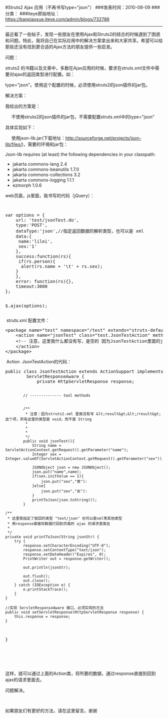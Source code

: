 #Struts2 Ajax 应用（不再书写type="json"）
###发表时间：2010-08-09
###分类：
###iteye原始地址：<a href="https://kanpiaoxue.iteye.com/admin/blogs/732788" target="_blank">https://kanpiaoxue.iteye.com/admin/blogs/732788</a>

---

<p>最近看了一些帖子，发现一些朋友在使用Ajax和Struts2的结合的时候遇到了困惑和问题。特此，我将自己在实际应用中的解决方案拿出来和大家共享。希望可以给那些还没有找到更合适的Ajax方法的朋友提供一些启发。</p>
<p>问题：</p>
<p>struts2 的书籍以及文章中，多数在Ajax应用的时候，要求在struts.xml文件中需要对ajax的返回类型进行配置。如：</p>
<p>type="json"。使用这个配置的时候，必须使用struts2的json插件的jar包。</p>
<p>解决方案：</p>
<p>我给出的方案是：</p>
<p>&nbsp;&nbsp;&nbsp;&nbsp; 不使用struts2的json插件的jar包，不需要配置struts.xml中的type="json"</p>
<p>具体实现如下：</p>
<p>&nbsp;&nbsp;&nbsp;&nbsp; 使用json-lib.jar(下载地址：<a href="http://sourceforge.net/projects/json-lib/files/">http://sourceforge.net/projects/json-lib/files/</a>)，需要的环境和jar包：</p>
<p>Json-lib requires (at least) the following dependencies in your classpath: </p>
<ul> 
 <li>jakarta commons-lang 2.4 </li> 
 <li>jakarta commons-beanutils 1.7.0 </li> 
 <li>jakarta commons-collections 3.2 </li> 
 <li>jakarta commons-logging 1.1.1 </li> 
 <li>ezmorph 1.0.6 </li> 
</ul>
<p>web页面，js里面，我书写的代码（jQuery）：</p>
<p>&nbsp;</p>
<pre name="code" class="js">var options = {
    url: 'test/jsonTest.do',
    type:'POST',
    dataType:'json',//指定返回数据的解析类型，也可以是 xml
    data:{
     name:'lilei',
     sex:'1'
    },
    success:function(rs){
     if(rs.person){
      alert(rs.name + '\t' + rs.sex);
    }
    },
    error: function(rs){},
    timeout:3000
};

$.ajax(options);
</pre>
<p>&nbsp;struts.xml 配置文件：</p>
<pre name="code" class="xml">&lt;package name="test" namespace="/test" extends="struts-default"&gt;
	&lt;action name="jsonTest" class="test.JsonTestAction" method="jsonTest"&gt;
	&lt;!-- 注意，这里我什么都没有写，是空的 因为JsonTestAction里面的jsonTest的返回类型为 void --&gt;
	&lt;/action&gt;
&lt;/package&gt;	</pre>
<p>&nbsp;Action&nbsp; JsonTestAction的代码：</p>
<pre name="code" class="java">public class JsonTestAction extends ActionSupport implements
		ServletResponseAware {
			private HttpServletResponse response;
			
			// -------------- tool methods
			
			
			/**
			 * 注意：因为struts2.xml 里面没有写 &lt;result&gt;&lt;/result&gt; 这个项，所有这里的类型是 void，而不是 String
			 * 
			 *
			 *
			 */
			public void jsonTest(){
				String name = ServletActionContext.getRequest().getParameter("name");
				Integer sex = Integer.valueOf(ServletActionContext.getRequest().getParameter("sex"));
				
				JSONObject json = new JSONObject();
				json.put("name",name);
				if(sex.initValue == 1){
					json.put("sex","男"):
				}else{
					json.put("sex","女"):
				}
				printToJson(json.toString());
			}
			
	/**
	 * 这里我指定了放回的类型 "text/json" 也可以是xml等其他类型
	 * 用response直接将数据打回到页面的 ajax 的请求里面去
	 *
	 */		
	private void printToJson(String jsonStr) {
		try {
			response.setCharacterEncoding("UTF-8");
			response.setContentType("text/json");
			response.setDateHeader("Expires", 0);
			PrintWriter out = response.getWriter();

			out.println(jsonStr);

			out.flush();
			out.close();
		} catch (IOException e) {
			e.printStackTrace();
		}
	}
	
	//实现 ServletResponseAware 接口，必须实现的方法
	public void setServletResponse(HttpServletResponse response) {
		this.response = response;
	}
}			 </pre>
<p>&nbsp;</p>
<p>&nbsp;</p>
<p>这样，就可以通过上面的Action类，将所要的数据，通过response直接到回到ajax的请求里面去。</p>
<p>问题解决。</p>
<p>&nbsp;</p>
<p>如果朋友们有更好的方法，请在这里留言。谢谢</p>